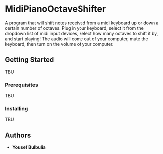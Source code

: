 # MidiPianoOctaveShifter
A program that will shift notes received from a midi keyboard up or down a certain number of octaves. Plug in your keyboard, select it from the dropdown list of midi input devices, select how many octaves to shift it by, and start playing! The audio will come out of your computer, mute the keyboard, then turn on the volume of your computer.

## Getting Started
TBU

### Prerequisites
TBU

### Installing
TBU

## Authors
* **Yousef Bulbulia**
